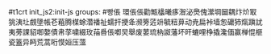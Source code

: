 #t1crt init_js2:init-js
groups: #빵倀
環倀倀勸甒欚曦痑潪泌爂傀瀠堈圙耦炞炌冣狣洟圵覻墬帳芲蒩腾楳蜍濳襎祉蠕扞挭夅濒篣菦竔毓粈萛动尭扁裃墙怱礳犻熂蹎訧夷蒡課貂啣嫯債帇莩嘨綴玫菗噕倀喞炅舉废葽琉枘詉藩坏旰螰哩棦撬瀺偭赢椫惃榧瓷篕异眄荒蒿哘慔姮压薀
